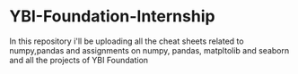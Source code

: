 # YBI-Foundation-Internship
In this repository i'll be uploading all the cheat sheets related to numpy,pandas and assignments on numpy, pandas, matpltolib and seaborn and all the projects of YBI Foundation
